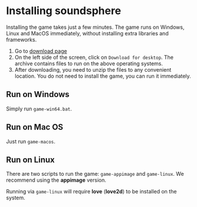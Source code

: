 # Installing soundsphere
Installing the game takes just a few minutes. The game runs on Windows, Linux and MacOS immediately, without installing extra libraries and frameworks.
1. Go to [download page](/download)
2. On the left side of the screen, click on `Download for desktop`. The archive contains files to run on the above operating systems.
3. After downloading, you need to unzip the files to any convenient location. You do not need to install the game, you can run it immediately.

## Run on Windows
Simply run `game-win64.bat`.

## Run on Mac OS
Just run `game-macos`.

## Run on Linux
There are two scripts to run the game: `game-appimage` and `game-linux`. We recommend using the **appimage** version.

Running via `game-linux` will require **love** (**love2d**) to be installed on the system.
